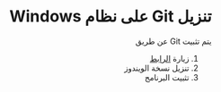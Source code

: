 <div dir="rtl">


# تنزيل Git على نظام Windows

 يتم تثبيت  Git عن طريق

 1.   زيارة  [الرابط](https://git-scm.com/downloads)
 2. تنزيل نسخة الويندوز
 3. تثبيت البرنامج  

 


 <div>
